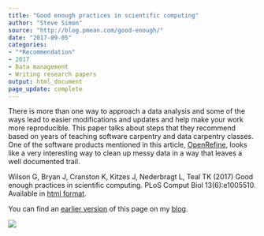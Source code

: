 ```yaml
---
title: "Good enough practices in scientific computing"
author: "Steve Simon"
source: "http://blog.pmean.com/good-enough/"
date: "2017-09-05"
categories:
- "*Recommendation"
- 2017
- Data management
- Writing research papers
output: html_document
page_update: complete
---
```


There is more than one way to approach a data analysis and some of the ways lead to easier modifications and updates and help make your work more reproducible. This paper talks about steps that they recommend based on years of teaching software carpentry and data carpentry classes. One of the software products mentioned in this article, [OpenRefine][sim3], looks like a very interesting way to clean up messy data in a way that leaves a well documented trail.

<!---More--->

Wilson G, Bryan J, Cranston K, Kitzes J, Nederbragt L, Teal TK (2017) Good enough practices in scientific computing. PLoS Comput Biol 13(6):e1005510. Available in [html format][wils1].

You can find an [earlier version][sim1] of this page on my [blog][sim2].

![](http://www.pmean.com/new-images/17/good-enough01.png)

[sim1]: http://blog.pmean.com/good-enough/
[sim2]: http://blog.pmean.com
[sim3]: http://new.pmean.com/openrefine/

[wils1]: https://doi.org/10.1371/journal.pcbi.1005510
